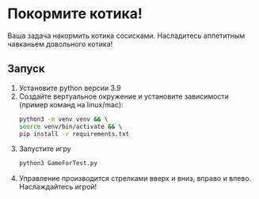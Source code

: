 # Покормите котика!

Ваша задача накормить котика сосисками.
Насладитесь аппетитным чавканьем довольного котика!

## Запуск

1. Установите python версии 3.9
2. Создайте вертуальное окружение и установите зависимости (пример команд на linux/mac):
    ```bash
    python3 -m venv venv && \ 
    source venv/bin/activate && \ 
    pip install -r requirements.txt
    ```
3. Запустите игру
    ```bash
    python3 GameForTest.py
    ```
4. Управление производится стрелками вверх и вниз, вправо и влево. Наслаждайтесь игрой!
